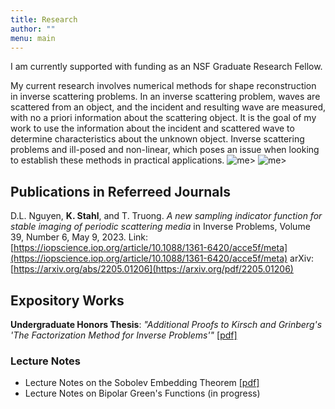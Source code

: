 ```yaml
---
title: Research
author: ""
menu: main
---
```

I am currently supported with funding as an NSF Graduate Research Fellow.

My current research involves numerical methods for shape reconstruction in inverse scattering problems. In an inverse scattering problem, waves are scattered from an object, and the incident and resulting wave are measured, with no a priori information about the scattering object. It is the goal of my work to use the information about the incident and scattered wave to determine characteristics about the unknown object. Inverse scattering problems and ill-posed and non-linear, which poses an issue when looking to establish these methods in practical applications. 
<img src="sine_new.jpg" alt="me">>
<img src="sine_true.jpg" alt="me">>

## Publications in Referreed Journals
D.L. Nguyen, **K. Stahl**, and T. Truong. *A new sampling indicator function for stable imaging of periodic scattering media* in Inverse Problems, Volume 39, Number 6, May 9, 2023. 
Link: [https://iopscience.iop.org/article/10.1088/1361-6420/acce5f/meta](https://iopscience.iop.org/article/10.1088/1361-6420/acce5f/meta) 
arXiv: [https://arxiv.org/abs/2205.01206](https://arxiv.org/pdf/2205.01206)

## Expository Works
**Undergraduate Honors Thesis**: *"Additional Proofs to Kirsch and Grinberg's 'The Factorization Method for Inverse Problems'"* [[pdf]](/files/Factorization%20Method.pdf)
### Lecture Notes
- Lecture Notes on the Sobolev Embedding Theorem [[pdf]](/files/GMT%20Lecture.pdf)
- Lecture Notes on Bipolar Green's Functions (in progress)